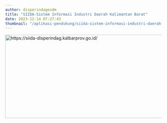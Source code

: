 ```yaml
---
author: disperindagesdm
title: "SIIDA-Sistem Informasi Industri Daerah Kalimantan Barat"
date: 2023-12-14 07:27:43
thumbnail: "/aplikasi-pendukung/siida-sistem-informasi-industri-daerah-kalimantan-barat/logo-pemprov.webp"
---
```


<p><a href="https://siida-disperindag.kalbarprov.go.id/"><img style="display: block; margin-left: auto; margin-right: auto;" src="/images/AFYmc3wWKTtd4wHsstP6.png" alt="https://siida-disperindag.kalbarprov.go.id/" width="519" height="270" /></a></p>
